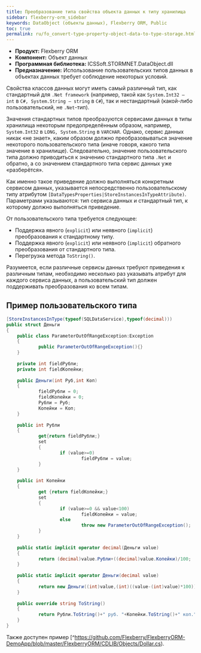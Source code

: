 ```yaml
---
title: Преобразование типа свойства объекта данных к типу хранилища
sidebar: flexberry-orm_sidebar
keywords: DataObject (объекты данных), Flexberry ORM, Public
toc: true
permalink: ru/fo_convert-type-property-object-data-to-type-storage.html
---
```

* **Продукт:** Flexberry ORM
* **Компонент:** Объект данных
* **Программная библиотека:** ICSSoft.STORMNET.DataObject.dll
* **Предназначение:** Использование пользовательских типов данных в объектах данных требует соблюдение некоторых условий.

Свойства классов данных могут иметь самый различный тип, как стандартный для `.Net framework` (например, такой как `System.Int32 — int` в `C#, System.String — string` в `C#`), так и нестандартный (какой-либо пользовательский, не `.Net`-тип).

Значения стандартных типов преобразуются сервисами данных в типы хранилища некоторым предопределённым образом, например, `System.Int32` в `LONG, System.String` в `VARCHAR`.  Однако, сервис данных никак «не знает», каким образом должно преобразовываться значение некоторого пользовательского типа (иначе говоря, какого типа значение в хранилище). Следовательно, значение пользовательского типа должно приводиться к значению стандартного типа `.Net` и обратно, а со значением стандартного типа сервис данных уже «разберётся».

Как именно такое приведение должно выполняться конкретным сервисом данных, указывается непосредственно пользовательскому типу атрибутом `[DataTypesProperties|StoreInstancesInTypeAttribute)`. Параметрами указываются: тип сервиса данных и стандартный тип, к которому должно выполняться приведение.

От пользовательского типа требуется следующее:
* Поддержка явного (`explicit`) или неявного (`implicit`) преобразования к стандартному типу.
* Поддержка явного (`explicit`) или неявного (`implicit`) обратного преобразования от стандартного типа.
* Перегрузка метода `ToString()`.

Разумеется, если различные сервисы данных требуют приведения к различным типам, необходимо несколько раз указывать атрибут для каждого сервиса данных, а пользовательский тип должен поддерживать преобразования ко всем типам.

## Пример пользовательского типа

```cs
[StoreInstancesInType(typeof(SQLDataService),typeof(decimal)))
public struct Деньги
{
	public class ParameterOutOfRangeException:Exception
	{
			public ParameterOutOfRangeException(){}
	}
	
	private int fieldРубли;
	private int fieldКопейки;
	
	public Деньги(int Руб,int Коп)
	{
			fieldРубли = 0;
			fieldКопейки = 0;
			Рубли = Руб;
			Копейки = Коп;
	}
	
	public int Рубли
	{
			get{return fieldРубли;}
			set
			{
					if (value>=0)
							fieldРубли = value;
			}
	}
	
	public int Копейки
	{
			get {return fieldКопейки;}
			set
			{
					if (value>=0 && value<100)
							fieldКопейки = value;
					else
							throw new ParameterOutOfRangeException();
			}
	}
	
	public static implicit operator decimal(Деньги value)
	{
			return (decimal)value.Рубли+((decimal)value.Копейки)/100;
	}
	
	public static implicit operator Деньги(decimal value)
	{
			return new Деньги((int)value,(int)((value-(int)value)*100));
	}
	
	public override string ToString()
	{
			return Рубли.ToString()+" руб. "+Копейки.ToString()+" коп.";
	}
}
```

Также доступен пример [^https://github.com/Flexberry/FlexberryORM-DemoApp/blob/master/FlexberryORM/CDLIB/Objects/Dollar.cs).



